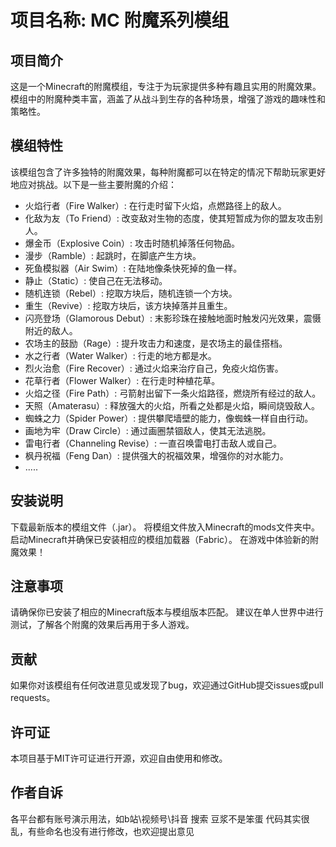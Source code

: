 # 项目名称: MC 附魔系列模组
## 项目简介
这是一个Minecraft的附魔模组，专注于为玩家提供多种有趣且实用的附魔效果。模组中的附魔种类丰富，涵盖了从战斗到生存的各种场景，增强了游戏的趣味性和策略性。

## 模组特性
该模组包含了许多独特的附魔效果，每种附魔都可以在特定的情况下帮助玩家更好地应对挑战。以下是一些主要附魔的介绍：

+ 火焰行者（Fire Walker）: 在行走时留下火焰，点燃路径上的敌人。
+ 化敌为友（To Friend）: 改变敌对生物的态度，使其短暂成为你的盟友攻击别人。
+ 爆金币（Explosive Coin）: 攻击时随机掉落任何物品。
+ 漫步（Ramble）: 起跳时，在脚底产生方块。
+ 死鱼模拟器（Air Swim）: 在陆地像条快死掉的鱼一样。
+ 静止（Static）: 使自己在无法移动。
+ 随机连锁（Rebel）: 挖取方块后，随机连锁一个方块。
+ 重生（Revive）: 挖取方块后，该方块掉落并且重生。
+ 闪亮登场（Glamorous Debut）: 末影珍珠在接触地面时触发闪光效果，震慑附近的敌人。
+ 农场主的鼓励（Rage）: 提升攻击力和速度，是农场主的最佳搭档。
+ 水之行者（Water Walker）: 行走的地方都是水。
+ 烈火治愈（Fire Recover）: 通过火焰来治疗自己，免疫火焰伤害。
+ 花草行者（Flower Walker）: 在行走时种植花草。
+ 火焰之径（Fire Path）: 弓箭射出留下一条火焰路径，燃烧所有经过的敌人。
+ 天照（Amaterasu）: 释放强大的火焰，所看之处都是火焰，瞬间烧毁敌人。
+ 蜘蛛之力（Spider Power）: 提供攀爬墙壁的能力，像蜘蛛一样自由行动。
+ 画地为牢（Draw Circle）: 通过画圈禁锢敌人，使其无法逃脱。
+ 雷电行者（Channeling Revise）: 一直召唤雷电打击敌人或自己。
+ 枫丹祝福（Feng Dan）: 提供强大的祝福效果，增强你的对水能力。
+ .....

## 安装说明
下载最新版本的模组文件（.jar）。
将模组文件放入Minecraft的mods文件夹中。
启动Minecraft并确保已安装相应的模组加载器（Fabric）。
在游戏中体验新的附魔效果！

## 注意事项
请确保你已安装了相应的Minecraft版本与模组版本匹配。
建议在单人世界中进行测试，了解各个附魔的效果后再用于多人游戏。
## 贡献
如果你对该模组有任何改进意见或发现了bug，欢迎通过GitHub提交issues或pull requests。

## 许可证
本项目基于MIT许可证进行开源，欢迎自由使用和修改。

## 作者自诉
各平台都有账号演示用法，如b站\视频号\抖音 搜索 豆浆不是笨蛋
代码其实很乱，有些命名也没有进行修改，也欢迎提出意见
